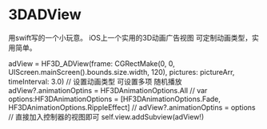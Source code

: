 # 3DADView
用swift写的一个小玩意。
iOS上一个实用的3D动画广告视图 
  可定制动画类型，实用简单。
  
  adView = HF3D_ADView(frame: CGRectMake(0, 0, UIScreen.mainScreen().bounds.size.width, 120), pictures: pictureArr, timeInterval: 3.0)
  // 设置动画类型 可设置多项 随机播放
  adView?.animationOptins = HF3DAnimationOptions.All
  //        var options:HF3DAnimationOptions = [HF3DAnimationOptions.Fade, HF3DAnimationOptions.RippleEffect]
  //        adView?.animationOptins = options
  // 直接加入控制器的视图即可
  self.view.addSubview(adView!)
